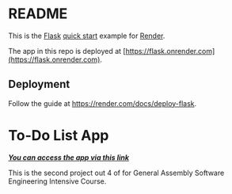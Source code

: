 # README

This is the [Flask](http://flask.pocoo.org/) [quick start](http://flask.pocoo.org/docs/1.0/quickstart/#a-minimal-application) example for [Render](https://render.com).

The app in this repo is deployed at [https://flask.onrender.com](https://flask.onrender.com).

## Deployment

Follow the guide at https://render.com/docs/deploy-flask.

# To-Do List App

[**_You can access the app via this link_**](https://project2-ukq4.onrender.com/)

This is the second project out 4 of for General Assembly Software Engineering Intensive Course.
